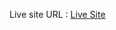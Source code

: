 Live site URL : [Live Site](https://kabir-afk.github.io/frontend-mentor-challenges/faq-accordion-card-main/)
